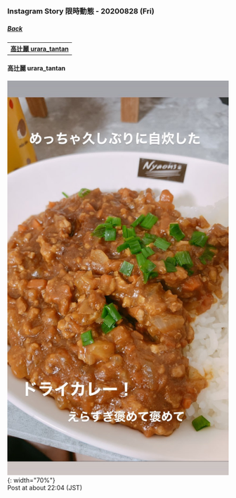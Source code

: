 ### Instagram Story 限時動態 - 20200828 (Fri)
##### [Back](../IGstory_List.md)

<table>
<tr>
<th><a href="#urara_tantan">高辻麗 urara_tantan</a></th>
</tr>
</table>

<a name="urara_tantan"></a>
#### 高辻麗 urara_tantan

![20200828_urara_tantan_1](../../../../Album/Instagram/IGstory/August2020/20200828/20200828_urara_tantan_1.jpg){: width="70%"}  
Post at about 22:04 (JST)  
